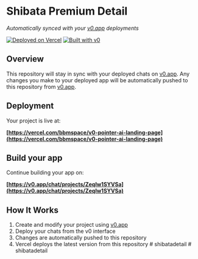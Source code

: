 # Shibata Premium Detail

*Automatically synced with your [v0.app](https://v0.app) deployments*

[![Deployed on Vercel](https://img.shields.io/badge/Deployed%20on-Vercel-black?style=for-the-badge&logo=vercel)](https://vercel.com/bbmspace/v0-pointer-ai-landing-page)
[![Built with v0](https://img.shields.io/badge/Built%20with-v0.app-black?style=for-the-badge)](https://v0.app/chat/projects/Zeqlw1SYVSa)

## Overview

This repository will stay in sync with your deployed chats on [v0.app](https://v0.app).
Any changes you make to your deployed app will be automatically pushed to this repository from [v0.app](https://v0.app).

## Deployment

Your project is live at:

**[https://vercel.com/bbmspace/v0-pointer-ai-landing-page](https://vercel.com/bbmspace/v0-pointer-ai-landing-page)**

## Build your app

Continue building your app on:

**[https://v0.app/chat/projects/Zeqlw1SYVSa](https://v0.app/chat/projects/Zeqlw1SYVSa)**

## How It Works

1. Create and modify your project using [v0.app](https://v0.app)
2. Deploy your chats from the v0 interface
3. Changes are automatically pushed to this repository
4. Vercel deploys the latest version from this repository
#   s h i b a t a d e t a i l  
 #   s h i b a t a d e t a i l  
 